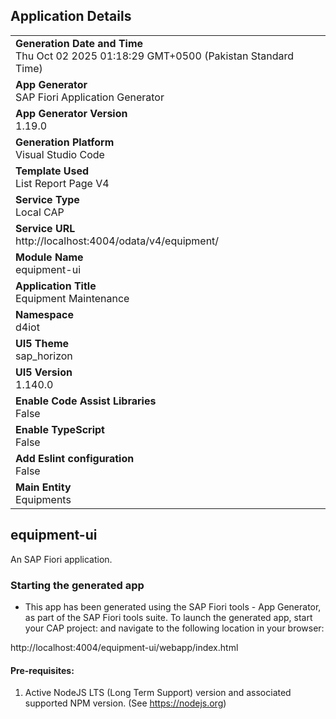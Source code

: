 ## Application Details
|               |
| ------------- |
|**Generation Date and Time**<br>Thu Oct 02 2025 01:18:29 GMT+0500 (Pakistan Standard Time)|
|**App Generator**<br>SAP Fiori Application Generator|
|**App Generator Version**<br>1.19.0|
|**Generation Platform**<br>Visual Studio Code|
|**Template Used**<br>List Report Page V4|
|**Service Type**<br>Local CAP|
|**Service URL**<br>http://localhost:4004/odata/v4/equipment/|
|**Module Name**<br>equipment-ui|
|**Application Title**<br>Equipment Maintenance|
|**Namespace**<br>d4iot|
|**UI5 Theme**<br>sap_horizon|
|**UI5 Version**<br>1.140.0|
|**Enable Code Assist Libraries**<br>False|
|**Enable TypeScript**<br>False|
|**Add Eslint configuration**<br>False|
|**Main Entity**<br>Equipments|

## equipment-ui

An SAP Fiori application.

### Starting the generated app

-   This app has been generated using the SAP Fiori tools - App Generator, as part of the SAP Fiori tools suite.  To launch the generated app, start your CAP project:  and navigate to the following location in your browser:

http://localhost:4004/equipment-ui/webapp/index.html

#### Pre-requisites:

1. Active NodeJS LTS (Long Term Support) version and associated supported NPM version.  (See https://nodejs.org)


